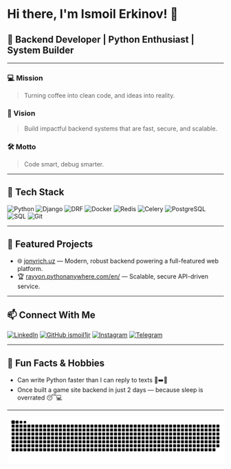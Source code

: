 # Hi there, I'm Ismoil Erkinov! 👋

## 💼 Backend Developer | Python Enthusiast | System Builder

---

### 💻 Mission
> Turning coffee into clean code, and ideas into reality.

### 🚀 Vision
> Build impactful backend systems that are fast, secure, and scalable.

### 🛠️ Motto
> Code smart, debug smarter.

---

## 🧰 Tech Stack
![Python](https://img.shields.io/badge/-Python-3776AB?style=flat&logo=python&logoColor=white)
![Django](https://img.shields.io/badge/-Django-092E20?style=flat&logo=django&logoColor=white)
![DRF](https://img.shields.io/badge/-DRF-ff1709?style=flat&logo=django&logoColor=white)
![Docker](https://img.shields.io/badge/-Docker-2496ED?style=flat&logo=docker&logoColor=white)
![Redis](https://img.shields.io/badge/-Redis-DC382D?style=flat&logo=redis&logoColor=white)
![Celery](https://img.shields.io/badge/-Celery-37814A?style=flat)
![PostgreSQL](https://img.shields.io/badge/-PostgreSQL-336791?style=flat&logo=postgresql&logoColor=white)
![SQL](https://img.shields.io/badge/-SQL-4479A1?style=flat&logo=sqlite&logoColor=white)
![Git](https://img.shields.io/badge/-Git-F05032?style=flat&logo=git&logoColor=white)

---

## 🚩 Featured Projects

- 🌐 [jonyrich.uz](https://jonyrich.uz) — Modern, robust backend powering a full-featured web platform.
- 🏆 [rayyon.pythonanywhere.com/en/](https://rayyon.pythonanywhere.com/en/) — Scalable, secure API-driven service.

---

## 📫 Connect With Me

[![LinkedIn](https://img.shields.io/badge/-Ismoil%20Erkinov-0077B5?style=flat&logo=linkedin&logoColor=white)](https://www.linkedin.com/in/ismoil-erkinov-b01844336/)
[![GitHub ismoil1jr](https://img.shields.io/badge/-ismoil1jr-181717?style=flat&logo=github&logoColor=white)](https://github.com/ismoil1jr)
[![Instagram](https://img.shields.io/badge/-erk1nov__dev-E4405F?style=flat&logo=instagram&logoColor=white)](https://instagram.com/erk1nov_dev)
[![Telegram](https://img.shields.io/badge/-@erkinov__dev-26A5E4?style=flat&logo=telegram&logoColor=white)](https://t.me/erkinov_dev)

---

## 🎯 Fun Facts & Hobbies

- Can write Python faster than I can reply to texts 📱➡️🐍
- Once built a game site backend in just 2 days — because sleep is overrated 😴💻

---
<picture>
  <source
    media="(prefers-color-scheme: dark)"
    srcset="https://raw.githubusercontent.com/platane/snk/output/github-contribution-grid-snake-dark.svg"
  />
  <source
    media="(prefers-color-scheme: light)"
    srcset="https://raw.githubusercontent.com/platane/snk/output/github-contribution-grid-snake.svg"
  />
  <img
    alt="github contribution grid snake animation"
    src="https://raw.githubusercontent.com/platane/snk/output/github-contribution-grid-snake.svg"
  />
</picture>
<!--
**ismoil1jr/ismoil1jr** is a professional backend developer. 
Passionate about turning ideas into production-ready systems, and always striving to code smart, debug smarter!
-->

